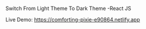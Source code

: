 Switch From Light Theme To Dark Theme -React JS

Live Demo: https://comforting-pixie-e90864.netlify.app
